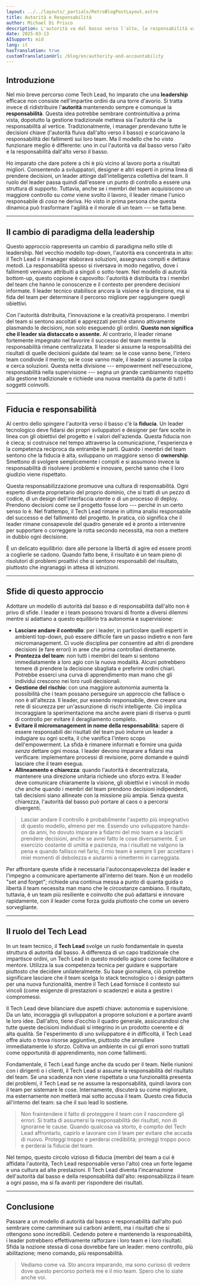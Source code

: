 ```yaml
---
layout: ../../layouts/_partials/RetroBlogPostLayout.astro
title: Autorità e Responsabilità
author: Michael Di Prisco
description: L'autorità va dal basso verso l'alto, la responsabilità va dall'alto verso il basso.
date: 2025-03-13
AISupport: mid
lang: it
hasTranslation: true
customTranslationUrl: /blog/en/authority-and-accountability
---
```


## Introduzione

Nel mio breve percorso come Tech Lead, ho imparato che una **leadership** efficace non consiste nell'impartire ordini da una torre d'avorio. Si tratta invece di ridistribuire l'**autorità** mantenendo sempre e comunque la **responsabilità**. Questa idea potrebbe sembrare controintuitiva a prima vista, dopotutto la gestione tradizionale metteva sia l'autorità che la responsabilità al vertice. Tradizionalmente, i manager prendevano tutte le decisioni chiave (l'autorità fluiva dall'alto verso il basso) e scaricavano la responsabilità dei fallimenti sui loro team. Ma il modello che ho visto funzionare meglio è differente: uno in cui l'autorità va dal basso verso l'alto e la responsabilità dall'alto verso il basso.

Ho imparato che dare potere a chi è più vicino al lavoro porta a risultati migliori. Consentendo a sviluppatori, designer e altri esperti in prima linea di prendere decisioni, un leader attinge dall'intelligenza collettiva del team. Il ruolo del leader passa quindi dall'essere un punto di controllo a essere una struttura di supporto. Tuttavia, anche se i membri del team acquisiscono un maggiore controllo su *come* viene svolto il lavoro, il leader rimane l'unico responsabile di *cosa* ne deriva. Ho visto in prima persona che questa dinamica può trasformare l'agilità e il morale di un team --- se fatta bene.

---
## Il cambio di paradigma della leadership

Questo approccio rappresenta un cambio di paradigma nello stile di leadership. Nel vecchio modello top-down, l'autorità era concentrata in alto: il Tech Lead o il manager elaborava soluzioni, assegnava compiti e dettava metodi. La responsabilità spesso si riversava in modo negativo, dove i fallimenti venivano attribuiti a singoli o sotto-team. Nel modello di autorità bottom-up, questo copione è capovolto: l'autorità è distribuita tra i membri del team che hanno le conoscenze e il contesto per prendere decisioni informate. Il leader tecnico stabilisce ancora la visione e la direzione, ma si fida del team per determinare il percorso migliore per raggiungere quegli obiettivi.

Con l'autorità distribuita, l'innovazione e la creatività prosperano. I membri del team si sentono ascoltati e apprezzati perché stanno attivamente plasmando le decisioni, non solo eseguendo gli ordini. **Questo non significa che il leader sia distaccato o assente.** Al contrario, il leader rimane fortemente impegnato nel favorire il successo del team mentre la responsabilità rimane centralizzata. Il leader si assume la responsabilità dei risultati di quelle decisioni guidate dal team: se le cose vanno bene, l'intero team condivide il merito; se le cose vanno male, il leader si assume la colpa e cerca soluzioni. Questa netta divisione --- empowerment nell'esecuzione, responsabilità nella supervisione --- segna un grande cambiamento rispetto alla gestione tradizionale e richiede una nuova mentalità da parte di tutti i soggetti coinvolti.

---
## Fiducia e responsabilità

Al centro dello spingere l'autorità verso il basso c'è la **fiducia**. Un leader tecnologico deve fidarsi dei propri sviluppatori e designer per fare scelte in linea con gli obiettivi del progetto e i valori dell'azienda. Questa fiducia non è cieca; si costruisce nel tempo attraverso la comunicazione, l'esperienza e la competenza reciproca da entrambe le parti. Quando i membri del team sentono che la fiducia è alta, sviluppano un maggiore senso di **ownership**. Smettono di svolgere semplicemente i compiti e si assumono invece la responsabilità di risolvere i problemi e innovare, perché sanno che il loro giudizio viene rispettato.

Questa responsabilizzazione promuove una cultura di responsabilità. Ogni esperto diventa proprietario del proprio dominio, che si tratti di un pezzo di codice, di un design dell'interfaccia utente o di un processo di deploy. Prendono decisioni come se il progetto fosse loro --- perché in un certo senso lo è. Nel frattempo, il Tech Lead rimane in ultima analisi responsabile del successo e del fallimento del progetto. In pratica, ciò significa che il leader rimane consapevole del quadro generale ed è pronto a intervenire per supportare o correggere la rotta secondo necessità, ma non a mettere in dubbio ogni decisione.

È un delicato equilibrio: dare alle persone la libertà di agire ed essere pronti a coglierle se cadono. Quando fatto bene, il risultato è un team pieno di risolutori di problemi proattivi che si sentono responsabili del risultato, piuttosto che ingranaggi in attesa di istruzioni.

---
## Sfide di questo approccio

Adottare un modello di autorità dal basso e di responsabilità dall'alto non è privo di sfide. I leader e i team possono trovarsi di fronte a diversi dilemmi mentre si adattano a questo equilibrio tra autonomia e supervisione:

- **Lasciare andare il controllo**: per i leader, in particolare quelli esperti in ambienti top-down, può essere difficile fare un passo indietro e non fare micromanagement. Ci vuole disciplina per consentire ad altri di prendere decisioni (e fare errori) in aree che prima controllavi direttamente.
- **Prontezza del team**: non tutti i membri del team si sentono immediatamente a loro agio con la nuova modalità. Alcuni potrebbero temere di prendere la decisione sbagliata e preferire ordini chiari. Potrebbe esserci una curva di apprendimento man mano che gli individui crescono nei loro ruoli decisionali.
- **Gestione del rischio**: con una maggiore autonomia aumenta la possibilità che i team possano perseguire un approccio che fallisce o non è all'altezza. Il leader, pur essendo responsabile, deve creare una rete di sicurezza per un'assunzione di rischi intelligente. Ciò implica incoraggiare la sperimentazione ma anche avere piani di riserva o punti di controllo per evitare il deragliamento completo.
- **Evitare il micromanagement in nome della responsabilità**: sapere di essere responsabili dei risultati del team può indurre un leader a indugiare su ogni scelta, il che vanifica l'intero scopo dell'empowerment. La sfida è rimanere informati e fornire una guida *senza* dettare ogni mossa. I leader devono imparare a fidarsi ma verificare: implementare processi di revisione, porre domande e quindi lasciare che il team esegua.
- **Allineamento e chiarezza**: quando l'autorità è decentralizzata, mantenere una direzione unitaria richiede uno sforzo extra. Il leader deve comunicare chiaramente la visione, gli obiettivi e i vincoli in modo che anche quando i membri del team prendono decisioni indipendenti, tali decisioni siano allineate con la missione più ampia. Senza questa chiarezza, l'autorità dal basso può portare al caos o a percorsi divergenti.
> Lasciar andare il controllo è probabilmente l'aspetto più impegnativo di questo modello, almeno per me. Essendo uno sviluppatore hands-on da anni, ho dovuto imparare a fidarmi del mio team e a lasciarli prendere decisioni, anche se avrei fatto le cose diversamente. È un esercizio costante di umiltà e pazienza, ma i risultati ne valgono la pena e quando fallisco nel farlo, il mio team è sempre lì per accettare i miei momenti di debolezza e aiutarmi a rimettermi in carreggiata.

Per affrontare queste sfide è necessaria l'autoconsapevolezza del leader e l'impegno a comunicare apertamente all'interno del team. Non è un modello "set and forget"; richiede una continua messa a punto di quanta guida o libertà il team necessita man mano che le circostanze cambiano. Il risultato, tuttavia, è un team più resiliente e coinvolto che può adattarsi e innovare rapidamente, con il leader come forza guida piuttosto che come un severo sorvegliante.

---
## Il ruolo del Tech Lead

In un team tecnico, il **Tech Lead** svolge un ruolo fondamentale in questa struttura di autorità dal basso. A differenza di un capo tradizionale che impartisce ordini, un Tech Lead in questo modello agisce come facilitatore e mentore. Utilizza la sua competenza tecnica per guidare e supportare piuttosto che decidere unilateralmente. Su base giornaliera, ciò potrebbe significare lasciare che il team scelga lo stack tecnologico o i design pattern per una nuova funzionalità, mentre il Tech Lead fornisce il contesto sui vincoli (come esigenze di prestazioni o scadenze) e aiuta a gestire i compromessi.

Il Tech Lead deve bilanciare due aspetti chiave: autonomia e supervisione. Da un lato, incoraggia gli sviluppatori a proporre soluzioni e a portare avanti le loro idee. Dall'altro, tiene d'occhio il quadro generale, assicurandosi che tutte queste decisioni individuali si integrino in un prodotto coerente e di alta qualità. Se l'esperimento di uno sviluppatore è in difficoltà, il Tech Lead offre aiuto o trova risorse aggiuntive, piuttosto che annullare immediatamente lo sforzo. Coltiva un ambiente in cui gli errori sono trattati come opportunità di apprendimento, non come fallimenti.

Fondamentale, il Tech Lead funge anche da scudo per il team. Nelle riunioni con i dirigenti o i clienti, il Tech Lead si assume la responsabilità del risultato del team. Se una scadenza non viene rispettata o una funzionalità presenta dei problemi, il Tech Lead se ne assume la responsabilità, quindi lavora con il team per sistemare le cose. Internamente, discuterà su come migliorare, ma esternamente non metterà mai sotto accusa il team. Questo crea fiducia all'interno del team: sa che il suo lead lo sostiene.
> Non fraintendere il fatto di proteggere il team con il nascondere gli errori. Si tratta di assumersi la responsabilità dei risultati, non di ignorarne le cause. Quando qualcosa va storto, è compito del Tech Lead affrontarlo, capirlo e lavorare con il team per evitare che accada di nuovo. Proteggi troppo e perderai credibilità; proteggi troppo poco e perderai la fiducia del team.

Nel tempo, questo circolo vizioso di fiducia (membri del team a cui è affidata l'autorità, Tech Lead responsabile verso l'alto) crea un forte legame e una cultura ad alte prestazioni. Il Tech Lead diventa l'incarnazione dell'autorità dal basso e della responsabilità dall'alto: responsabilizza il team a ogni passo, ma si fa avanti per rispondere dei risultati.

---
## Conclusione

Passare a un modello di autorità dal basso e responsabilità dall'alto può sembrare come camminare sui carboni ardenti, ma i risultati che si ottengono sono incredibili. Cedendo potere e mantenendo la responsabilità, i leader potrebbero effettivamente rafforzare i loro team e i loro risultati. Sfida la nozione stessa di cosa dovrebbe fare un leader: meno controllo, più abilitazione; meno comando, più responsabilità.

> Vediamo come va. Sto ancora imparando, ma sono curioso di vedere dove questo percorso porterà me e il mio team. Spero che lo siate anche voi.